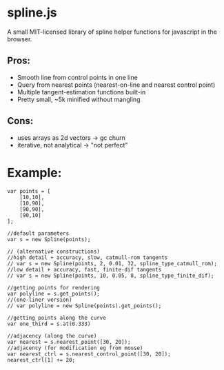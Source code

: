 
# spline.js

A small MIT-licensed library of spline helper functions for javascript in the browser.

## Pros:

- Smooth line from control points in one line
- Query from nearest points (nearest-on-line and nearest control point)
- Multiple tangent-estimation functions built-in
- Pretty small, ~5k minified without mangling

## Cons:

- uses arrays as 2d vectors -> gc churn
- iterative, not analytical -> "not perfect"

# Example:

```
var points = [
	[10,10],
	[10,90],
	[90,90],
	[90,10]
];

//default parameters
var s = new Spline(points);

// (alternative constructions)
//high detail + accuracy, slow, catmull-rom tangents
// var s = new Spline(points, 2, 0.01, 32, spline_type_catmull_rom);
//low detail + accuracy, fast, finite-dif tangents
// var s = new Spline(points, 10, 0.05, 8, spline_type_finite_dif);

//getting points for rendering
var polyline = s.get_points();
//(one-liner version)
// var polyline = new Spline(points).get_points();

//getting points along the curve
var one_third = s.at(0.333)

//adjacency (along the curve)
var nearest = s.nearest_point([30, 20]);
//adjacency (for modification eg from mouse)
var nearest_ctrl = s.nearest_control_point([30, 20]);
nearest_ctrl[1] += 20;
```

